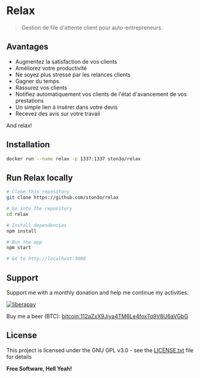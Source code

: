 # Relax

> Gestion de file d'attente client pour auto-entrepreneurs.

## Avantages

- Augmentez la satisfaction de vos clients
- Améliorez votre productivité
- Ne soyez plus stressé par les relances clients
- Gagner du temps
- Rassurez vos clients
- Notifiez automatiquement vos clients de l'état d'avancement de vos prestations
- Un simple lien à insérer dans votre devis
- Recevez des avis sur votre travail

And relax!

## Installation

```bash
docker run --name relax -p 1337:1337 ston3o/relax
```

## Run Relax locally

```bash
# Clone this repository
git clone https://github.com/ston3o/relax

# Go into the repository
cd relax

# Install dependencies
npm install

# Run the app
npm start

# Go to http://localhost:3000
```

## Support

Support me with a monthly donation and help me continue my activities:

[![liberapay](https://liberapay.com/assets/widgets/donate.svg)](https://liberapay.com/ston3o/donate)

Buy me a beer (BTC): [bitcoin:112aZxX9Jiya4TM6Le4foxTq9V8U6aVGbG](112aZxX9Jiya4TM6Le4foxTq9V8U6aVGbG)

## License

This project is licensed under the GNU GPL v3.0 - see the [LICENSE.txt](/LICENSE.txt) file for details

**Free Software, Hell Yeah!**
